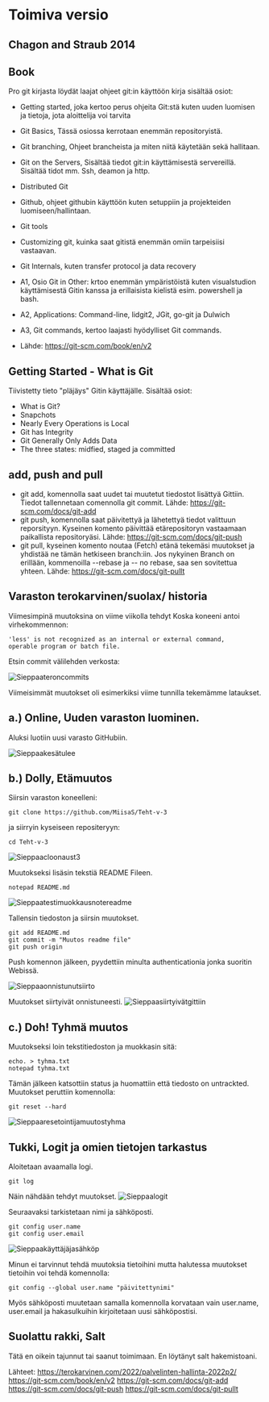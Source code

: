 # Toimiva versio
## Chagon and Straub 2014
## Book
Pro git kirjasta löydät laajat ohjeet git:in käyttöön kirja sisältää osiot:
- Getting started, joka kertoo perus ohjeita Git:stä kuten uuden luomisen ja tietoja, jota aloittelija voi tarvita
- Git Basics, Tässä osiossa kerrotaan enemmän repositoryistä.
- Git branching, Ohjeet brancheista ja miten niitä käytetään sekä hallitaan.
- Git on the Servers, Sisältää tiedot git:in käyttämisestä servereillä. Sisältää tidot mm. Ssh, deamon ja http.
- Distributed Git
- Github, ohjeet githubin käyttöön kuten setuppiin ja projekteiden luomiseen/hallintaan.
- Git tools
- Customizing git, kuinka saat gitistä enemmän omiin tarpeisiisi vastaavan.
- Git Internals, kuten transfer protocol ja data recovery
- A1, Osio Git in Other: krtoo enemmän ympäristöistä kuten visualstudion käyttämisestä Gitin kanssa ja erillaisista kielistä esim. powershell ja bash.
- A2, Applications: Command-line, lidgit2, JGit, go-git ja Dulwich
- A3, Git commands, kertoo laajasti hyödylliset Git commands.

- Lähde: https://git-scm.com/book/en/v2
## Getting Started - What is Git

Tiivistetty tieto "pläjäys" Gitin käyttäjälle.
Sisältää osiot: 
- What is Git?
- Snapchots
- Nearly Every Operations is Local
- Git has Integrity
- Git Generally Only Adds Data
- The three states: midfied, staged ja committed

## add, push and pull

- git add, komennolla saat uudet tai muutetut tiedostot lisättyä Gittiin. Tiedot tallennetaan comennolla git commit.
Lähde: https://git-scm.com/docs/git-add
- git push, komennolla saat päivitettyä ja lähetettyä tiedot valittuun reporsityyn. Kyseinen komento päivittää etärepositoryn vastaamaan paikallista repositoryäsi.
Lähde: https://git-scm.com/docs/git-push
- git pull, kyseinen komento noutaa (Fetch) etänä tekemäsi muutokset ja yhdistää ne tämän hetkiseen branch:iin. Jos nykyinen Branch on erillään, kommenoilla --rebase ja -- no rebase, saa 
 sen sovitettua yhteen.
Lähde: https://git-scm.com/docs/git-pullt

## Varaston terokarvinen/suolax/ historia
Viimesimpinä muutoksina on viime viikolla tehdyt 
Koska koneeni antoi virhekommennon:
```
'less' is not recognized as an internal or external command,
operable program or batch file.
```
Etsin commit välilehden verkosta: 

![Sieppaateroncommits](https://github.com/MiisaS/Servers_2024/assets/122888617/0fd52bf7-6993-4475-9276-3ec9385cfddb)

Viimeisimmät muutokset oli esimerkiksi viime tunnilla tekemämme lataukset. 

## a.) Online, Uuden varaston luominen.
Aluksi luotiin uusi varasto GitHubiin. 

![Sieppaakesätulee](https://github.com/MiisaS/Servers_2024/assets/122888617/4f52f612-ca19-4d10-81ac-560d672c8b6a)

## b.) Dolly, Etämuutos 
Siirsin varaston koneelleni:
```
git clone https://github.com/MiisaS/Teht-v-3

```
ja siirryin kyseiseen repositeryyn:

```
cd Teht-v-3
```
![Sieppaacloonaust3](https://github.com/MiisaS/Servers_2024/assets/122888617/bb4f9e89-4a14-4141-92b5-0061a9565ece)

Muutokseksi lisäsin tekstiä README Fileen. 

```
notepad README.md
```
![Sieppaatestimuokkausnotereadme](https://github.com/MiisaS/Servers_2024/assets/122888617/d8e3a95b-66a5-4a26-9bd9-59abb49e86ed)

Tallensin tiedoston ja siirsin muutokset.
```
git add README.md
git commit -m "Muutos readme file"
git push origin

```

Push komennon jälkeen, pyydettiin minulta authenticationia jonka suoritin Webissä.

![Sieppaaonnistunutsiirto](https://github.com/MiisaS/Servers_2024/assets/122888617/377f66ef-192f-4ead-b8d9-46df2b04ffa9)

Muutokset siirtyivät onnistuneesti. 
![Sieppaasiirtyivätgittiin](https://github.com/MiisaS/Servers_2024/assets/122888617/817f197e-4384-459a-b785-46da25b2cc16)

## c.) Doh! Tyhmä muutos
Muutokseksi loin tekstitiedoston ja muokkasin sitä:
```
echo. > tyhma.txt
notepad tyhma.txt

```
Tämän jälkeen katsottiin status ja huomattiin että tiedosto on untrackted. 
Muutokset peruttiin komennolla:
```
git reset --hard
```
![Sieppaaresetointijamuutostyhma](https://github.com/MiisaS/Servers_2024/assets/122888617/c07dba82-7c49-4b84-bc63-0a32dacd7b6b)

## Tukki, Logit ja omien tietojen tarkastus

Aloitetaan avaamalla logi. 

```
git log
```
Näin nähdään tehdyt muutokset.
![Sieppaalogit](https://github.com/MiisaS/Servers_2024/assets/122888617/357012dc-b43a-414d-a5ad-6160ffd4b859)

Seuraavaksi tarkistetaan nimi ja sähköposti. 
```
git config user.name
git config user.email
```
![Sieppaakäyttäjäjasähköp](https://github.com/MiisaS/Servers_2024/assets/122888617/904d0174-38d9-4db3-b6f0-596bda67ed7f)

Minun ei tarvinnut tehdä muutoksia tietoihini mutta halutessa muutokset tietoihin voi tehdä komennolla:

```
git config --global user.name "päivitettynimi"
```
Myös sähköposti muutetaan samalla komennolla korvataan vain user.name, user.email ja hakasulkuihin kirjoitetaan uusi sähköpostisi.

## Suolattu rakki, Salt
Tätä en oikein tajunnut tai saanut toimimaan. En löytänyt salt hakemistoani. 




Lähteet: 
https://terokarvinen.com/2022/palvelinten-hallinta-2022p2/
https://git-scm.com/book/en/v2
https://git-scm.com/docs/git-add
https://git-scm.com/docs/git-push
https://git-scm.com/docs/git-pullt


